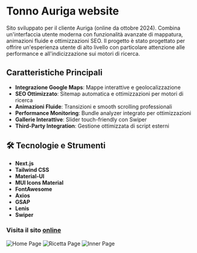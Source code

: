 # Tonno Auriga website

Sito sviluppato per il cliente Auriga (online da ottobre 2024). Combina un'interfaccia utente moderna con funzionalità avanzate di mappatura, animazioni fluide e ottimizzazioni SEO. Il progetto è stato progettato per offrire un'esperienza utente di alto livello con particolare attenzione alle performance e all'indicizzazione sui motori di ricerca.

## Caratteristiche Principali

- **Integrazione Google Maps**: Mappe interattive e geolocalizzazione
- **SEO Ottimizzato**: Sitemap automatica e ottimizzazioni per motori di ricerca
- **Animazioni Fluide**: Transizioni e smooth scrolling professionali
- **Performance Monitoring**: Bundle analyzer integrato per ottimizzazioni
- **Gallerie Interattive**: Slider touch-friendly con Swiper
- **Third-Party Integration**: Gestione ottimizzata di script esterni

## 🛠️ Tecnologie e Strumenti

- **Next.js**
- **Tailwind CSS**
- **Material-UI**
- **MUI Icons Material**
- **FontAwesome**
- **Axios**
- **GSAP**
- **Lenis**
- **Swiper**

### Visita il sito [online](https://www.tonnoauriga.it)

![Home Page](/public/readme/www.tonnoauriga.it_.png)
![Ricetta Page](/public/readme/www.tonnoauriga.it_wp_ricetta_udon-noodles-freddi-con-tonnocetrioli-carote-sesamo-tostato-edressing-al-tahini-e-lime_.png)
![Inner Page](/public/readme/prodotto_auriga.gif)
